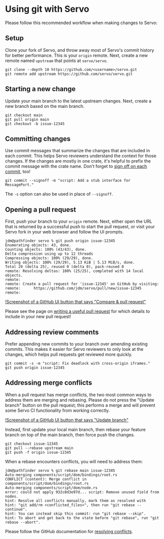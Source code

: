 # Using git with Servo

Please follow this recommended workflow when making changes to Servo:

## Setup
Clone _your_ fork of Servo, and throw away most of Servo's commit history for better performance.
This is your `origin` remote.
Next, create a new remote named `upstream` that points at `servo/servo`.

```
git clone --depth 10 https://github.com/<username>/servo.git
git remote add upstream https://github.com/servo/servo.git
```

## Starting a new change

Update your main branch to the latest upstream changes. Next, create a new branch based on the main branch.

```
git checkout main
git pull origin main
git checkout -b issue-12345
```

## Committing changes

Use commit messages that summarize the changes that are included in each commit.
This helps Servo reviewers understand the context for those changes.
If the changes are mostly in one crate, it's helpful to prefix the commit message with the crate name.
Don't forget to [sign off on each commit](https://developercertificate.org/), too!

```
git commit --signoff -m "script: Add a stub interface for MessagePort."
```

The `-s` option can also be used in place of `--signoff`.

## Opening a pull request

First, push your branch to your `origin` remote.
Next, either open the URL that is returned by a successful push to start the pull request,
or visit your Servo fork in your web browser and follow the UI prompts.

```
jdm@pathfinder servo % git push origin issue-12345
Enumerating objects: 43, done.
Counting objects: 100% (43/43), done.
Delta compression using up to 12 threads
Compressing objects: 100% (29/29), done.
Writing objects: 100% (29/29), 5.13 KiB | 5.13 MiB/s, done.
Total 29 (delta 25), reused 0 (delta 0), pack-reused 0
remote: Resolving deltas: 100% (25/25), completed with 14 local objects.
remote:
remote: Create a pull request for 'issue-12345' on GitHub by visiting:
remote:      https://github.com/jdm/servo/pull/new/issue-12345
remote:
```

[!Screenshot of a GitHub UI button that says "Compare & pull request"](images/github-open-pr.png)

Please see the page on [writing a useful pull request](pr-description.md) for which details to include in your new pull request!

## Addressing review comments

Prefer appending new commits to your branch over amending existing commits.
This makes it easier for Servo reviewers to only look at the changes, which helps pull requests get reviewed more quickly.

```
git commit -s -m "script: Fix deadlock with cross-origin iframes."
git push origin issue-12345
```

## Addressing merge conflicts

When a pull request has merge conflicts, the two most common ways to address them are merging and rebasing.
Please do not press the "Update branch" button on the pull request; this performs a merge and will prevent some Servo CI functionality from working correctly.

[!Screenshot of a GitHub UI button that says "Update branch"](images/github-update-branch.png)

Instead, first update your local main branch, then rebase your feature branch on top of the main branch, then force push the changes.

```
git checkout issue-12345
git pull --rebase upstream main
git push -f origin issue-12345
```

When a rebase encounters conflicts, you will need to address them:

```
jdm@pathfinder servo % git rebase main issue-12345
Auto-merging components/script/dom/bindings/root.rs
CONFLICT (content): Merge conflict in components/script/dom/bindings/root.rs
Auto-merging components/script/dom/node.rs
error: could not apply 932c8d3e97d... script: Remove unused field from nodes.
hint: Resolve all conflicts manually, mark them as resolved with
hint: "git add/rm <conflicted_files>", then run "git rebase --continue".
hint: You can instead skip this commit: run "git rebase --skip".
hint: To abort and get back to the state before "git rebase", run "git rebase --abort".
```

Please follow the GitHub documentation for [resolving conflicts](https://docs.github.com/en/get-started/using-git/resolving-merge-conflicts-after-a-git-rebase).
